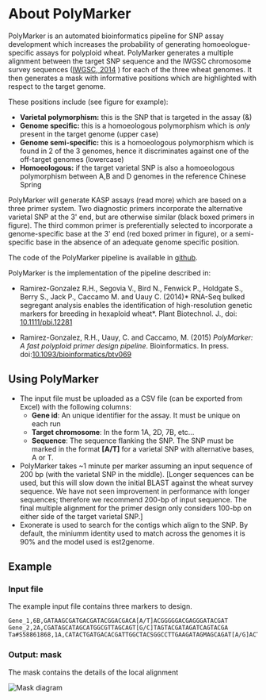 
About PolyMarker
================


PolyMarker is an automated bioinformatics pipeline for SNP assay development which increases the probability of generating homoeologue-specific assays for polyploid wheat. PolyMarker generates a multiple alignment between the target SNP sequence and the IWGSC chromosome survey sequences ([IWGSC, 2014](http://dx.doi.org/10.1126/science.1251788) ) for each of the three wheat genomes. It then generates a mask with informative positions which are highlighted with respect to the target genome.

These positions include (see figure for example):

* **Varietal polymorphism:** this is the SNP that is targeted in the assay (&)
* **Genome specific:** this is a homoeologous polymorphism which is *only* present in the target genome (upper case)
* **Genome semi-specific:** this is a homoeologous polymorphism which is found in 2 of the 3 genomes, hence it discriminates against one of the off-target genomes (lowercase)
* **Homoeologous:** if the target varietal SNP is also a homoeologous polymorphism between A,B and D genomes in the reference Chinese Spring

PolyMarker will generate KASP assays (read more) which are based on a three primer system. Two diagnostic primers incorporate the alternative varietal SNP at the 3' end, but are otherwise similar (black boxed primers in figure). The third common primer is preferentially selected to incorporate a genome-specific base at the 3' end (red boxed primer in figure), or a semi-specific base in the absence of an adequate genome specific position.

The code of the PolyMarker pipeline is available in [github](https://github.com/TGAC/bioruby-polyploid-tools).

PolyMarker is the implementation of the pipeline described in: 

* Ramirez-Gonzalez R.H., Segovia V., Bird N., Fenwick P., Holdgate S., Berry S., Jack P., Caccamo M. and Uauy C. (2014)* RNA-Seq bulked segregant analysis enables the identification of high-resolution genetic markers for breeding in hexaploid wheat*. Plant Biotechnol. J., doi: [10.1111/pbi.12281](http://dx.doi.org/10.1111/pbi.12281)

* Ramirez-Gonzalez, R.H., Uauy, C. and Caccamo, M. (2015) *PolyMarker: A fast polyploid primer design pipeline*. Bioinformatics. In press. doi:[10.1093/bioinformatics/btv069](http://dx.doi.org/10.1093/bioinformatics/btv069)






Using PolyMarker
----------------

* The input file must be uploaded as a CSV file (can be exported from Excel) with the following columns: 
	* **Gene id**: An unique identifier for the assay. It must be unique on each run
	* **Target chromosome**: In the form 1A, 2D, 7B, etc...
	* **Sequence**: The sequence flanking the SNP. The SNP must be marked in the format **[A/T]** for a varietal SNP with alternative bases, A or T.
* PolyMarker takes ~1 minute per marker assuming an input sequence of 200 bp (with the varietal SNP in the middle). [Longer sequences can be used, but this will slow down the initial BLAST against the wheat survey sequence. We have not seen improvement in performance with longer sequences; therefore we recommend 200-bp of input sequence. The final multiple alignment for the primer design only considers 100-bp on either side of the target varietal SNP.]
* Exonerate is used to search for the contigs which align to the SNP. By default, the miniumm identity used to match across the genomes it is 90% and the model used is est2genome.
	  		 
Example
-------


### Input file ###
The example input file contains three markers to design. 

```
Gene_1,6B,GATAAGCGATGACGATACGGACGACA[A/T]ACGGGGGACGAGGGATACGAT 
Gene_2,2A,CGATAGCATAGCATGGCGTTAGCAGT[G/C]TAGTACGATAGATCAGTACGA 
Ta#S58861868,1A,CATACTGATGACACGATTGGCTACSGGCCTTGAAGATAGMAGCAGAT[A/G]ACTTCAGTGTAATCCAAGTTGACTG
```

### Output: mask ###

The mask contains the details of the local alignment 

![Mask diagram](images/mask.png)

